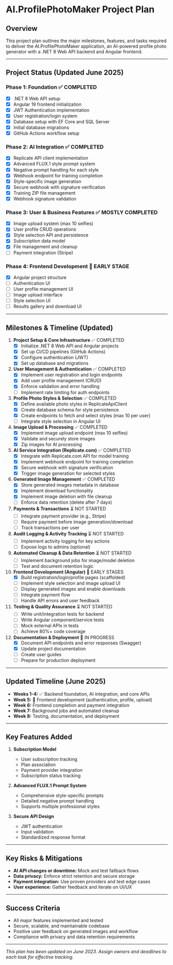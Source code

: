 # AI.ProfilePhotoMaker Project Plan

## Overview
This project plan outlines the major milestones, features, and tasks required to deliver the AI.ProfilePhotoMaker application, an AI-powered profile photo generator with a .NET 8 Web API backend and Angular frontend.

---

## Project Status (Updated June 2025)

### Phase 1: Foundation ✅ COMPLETED
- [x] .NET 8 Web API setup
- [x] Angular 19 frontend initialization
- [x] JWT Authentication implementation
- [x] User registration/login system
- [x] Database setup with EF Core and SQL Server
- [x] Initial database migrations
- [x] GitHub Actions workflow setup

### Phase 2: AI Integration ✅ COMPLETED
- [x] Replicate API client implementation
- [x] Advanced FLUX.1 style prompt system
- [x] Negative prompt handling for each style
- [x] Webhook endpoint for training completion
- [x] Style-specific image generation
- [x] Secure webhook with signature verification
- [x] Training ZIP file management
- [x] Webhook signature validation

### Phase 3: User & Business Features ✅ MOSTLY COMPLETED
- [x] Image upload system (max 10 selfies)
- [x] User profile CRUD operations
- [x] Style selection API and persistence
- [x] Subscription data model
- [x] File management and cleanup
- [ ] Payment integration (Stripe)

### Phase 4: Frontend Development 🔄 EARLY STAGE
- [x] Angular project structure
- [ ] Authentication UI
- [ ] User profile management UI
- [ ] Image upload interface
- [ ] Style selection UI
- [ ] Results gallery and download UI

---

## Milestones & Timeline (Updated)

1. **Project Setup & Core Infrastructure** ✅ COMPLETED
   - [x] Initialize .NET 8 Web API and Angular projects
   - [x] Set up CI/CD pipelines (GitHub Actions)
   - [x] Configure authentication (JWT)
   - [x] Set up database and migrations

2. **User Management & Authentication** ✅ COMPLETED
   - [x] Implement user registration and login endpoints
   - [x] Add user profile management (CRUD)
   - [x] Enforce validation and error handling
   - [ ] Implement rate limiting for auth endpoints

3. **Profile Photo Styles & Selection** ✅ COMPLETED
   - [x] Define available photo styles in ReplicateApiClient
   - [x] Create database schema for style persistence
   - [x] Create endpoints to fetch and select styles (max 10 per user)
   - [ ] Integrate style selection in Angular UI

4. **Image Upload & Processing** ✅ COMPLETED
   - [x] Implement image upload endpoint (max 10 selfies)
   - [x] Validate and securely store images
   - [x] Zip images for AI processing

5. **AI Service Integration (Replicate.com)** ✅ COMPLETED
   - [x] Integrate with Replicate.com API for model training
   - [x] Implement webhook endpoint for training completion
   - [x] Secure webhook with signature verification
   - [x] Trigger image generation for selected styles

6. **Generated Image Management** ✅ COMPLETED
   - [x] Store generated images metadata in database
   - [x] Implement download functionality
   - [x] Implement image deletion with file cleanup
   - [ ] Enforce data retention (delete after 7 days)

7. **Payments & Transactions** ⏳ NOT STARTED
   - [ ] Integrate payment provider (e.g., Stripe)
   - [ ] Require payment before image generation/download
   - [ ] Track transactions per user

8. **Audit Logging & Activity Tracking** ⏳ NOT STARTED
   - [ ] Implement activity logging for key actions
   - [ ] Expose logs to admins (optional)

9. **Automated Cleanup & Data Retention** ⏳ NOT STARTED
   - [ ] Implement background jobs for image/model deletion
   - [ ] Test and document retention logic

10. **Frontend Development (Angular)** 🔄 EARLY STAGES
    - [x] Build registration/login/profile pages (scaffolded)
    - [ ] Implement style selection and image upload UI
    - [ ] Display generated images and enable downloads
    - [ ] Integrate payment flow
    - [ ] Handle API errors and user feedback

11. **Testing & Quality Assurance** ⏳ NOT STARTED
    - [ ] Write unit/integration tests for backend
    - [ ] Write Angular component/service tests
    - [ ] Mock external APIs in tests
    - [ ] Achieve 80%+ code coverage

12. **Documentation & Deployment** 🔄 IN PROGRESS
    - [x] Document API endpoints and error responses (Swagger)
    - [x] Update project documentation
    - [ ] Create user guides
    - [ ] Prepare for production deployment

---

## Updated Timeline (June 2025)

- **Weeks 1-4:** ✅ Backend foundation, AI integration, and core APIs
- **Week 5:** 🔄 Frontend development (authentication, profile, upload)
- **Week 6:** Frontend completion and payment integration
- **Week 7:** Background jobs and automated cleanup
- **Week 8:** Testing, documentation, and deployment

---

## Key Features Added

1. **Subscription Model**
   - User subscription tracking
   - Plan association
   - Payment provider integration
   - Subscription status tracking

2. **Advanced FLUX.1 Prompt System**
   - Comprehensive style-specific prompts
   - Detailed negative prompt handling
   - Supports multiple professional styles

3. **Secure API Design**
   - JWT authentication
   - Input validation
   - Standardized response format

---

## Key Risks & Mitigations
- **AI API changes or downtime:** Mock and test fallback flows
- **Data privacy:** Enforce strict retention and secure storage
- **Payment integration:** Use proven providers and test edge cases
- **User experience:** Gather feedback and iterate on UI/UX

---

## Success Criteria
- All major features implemented and tested
- Secure, scalable, and maintainable codebase
- Positive user feedback on generated images and workflow
- Compliance with privacy and data retention requirements

---

*This plan has been updated on June 2023. Assign owners and deadlines to each task for effective tracking.*